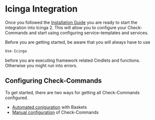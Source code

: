 Icinga Integration
===

Once you followed the [Installation Guide](02-Installation.md) you are ready to start the integration into Icinga 2. This will allow you to configure your Check-Commands and start using configuring service-templates and services.

Before you are getting started, be aware that you will always have to use

```powershell
Use-Icinga
```

before you are executing framework related Cmdlets and functions. Otherwise you might run into errors.

Configuring Check-Commands
---

To get started, there are two ways for getting all Check-Commands configured.

* [Automated coniguration](icingaintegration/01-DirectorBaskets.md) with Baskets
* [Manual configuration](icingaintegration/02-Icinga2AgentExample.md) of Check-Commands
